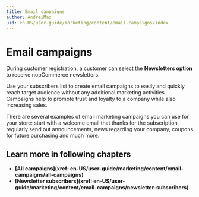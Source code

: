 ```yaml
---
title: Email campaigns
author: AndreiMaz
uid: en-US/user-guide/marketing/content/email-campaigns/index
---
```

# Email campaigns

During customer registration, a customer can select the **Newsletters option** to receive nopCommerce newsletters.

Use your subscribers list to create email campaigns to easily and quickly reach target audience without any additional marketing activities. Campaigns help to promote trust and loyalty to a company while also increasing sales.

There are several examples of email marketing campaigns you can use for your store: start with a welcome email that thanks for the subscription,  regularly send out announcements,  news regarding your company, coupons for future purchasing and much more.

## Learn more in following chapters

- **[All campaigns](xref: en-US/user-guide/marketing/content/email-campaigns/all-campaigns)**
- **[Newsletter subscribers](xref: en-US/user-guide/marketing/content/email-campaigns/newsletter-subscribers)**
